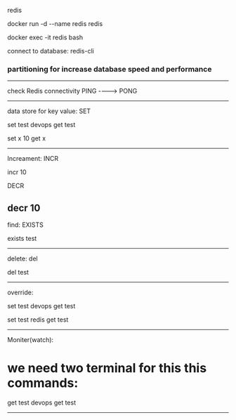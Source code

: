 redis


docker run -d --name redis redis

docker exec -it redis bash

connect to database:
redis-cli

### partitioning for increase database speed and performance

---

check Redis connectivity
PING ----> PONG

---

data store for key value:
SET

set test devops
get test

set x 10
get x

----

Increament:
INCR

incr 10


DECR

decr 10
---

find:
EXISTS

exists test


---

delete:
del 

del test


---

override:

set test devops
get test

set test redis
get test

---

Moniter(watch):
# we need two terminal for this this commands:

get test devops
get test


---










































